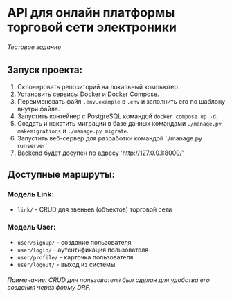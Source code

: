 # API для онлайн платформы торговой сети электроники
###### Тестовое задание

## Запуск проекта:
1. Склонировать репозиторий на локальный компьютер.
2. Установить сервисы Docker и Docker Compose.
3. Переименовать файл `.env.example` в `.env` и заполнить его по шаблону внутри файла.
4. Запустить контейнер с PostgreSQL командой `docker compose up -d`.
5. Создать и накатить миграции в базе данных командами `./manage.py makemigrations` и `./manage.py migrate`.
6. Запустить веб-сервер для разработки командой './manage.py runserver'
7. Backend будет досупен по адресу 'http://127.0.0.1:8000/'

## Доступные маршруты:
### Модель Link:
  * `link/` - CRUD для звеньев (объектов) торговой сети

### Модель User:
  * `user/signup/` - создание пользователя
  * `user/login/` - аутентификация пользователя
  * `user/profile/` - карточка пользователя
  * `user/logout/` - выход из системы
  
###### Примечание: CRUD для пользователя был сделан для удобства его создания через форму DRF.
